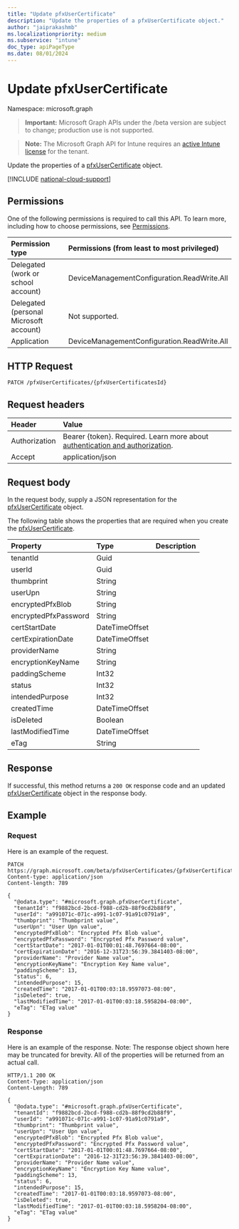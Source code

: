 ```yaml
---
title: "Update pfxUserCertificate"
description: "Update the properties of a pfxUserCertificate object."
author: "jaiprakashmb"
ms.localizationpriority: medium
ms.subservice: "intune"
doc_type: apiPageType
ms.date: 08/01/2024
---
```


# Update pfxUserCertificate

Namespace: microsoft.graph

> **Important:** Microsoft Graph APIs under the /beta version are subject to change; production use is not supported.

> **Note:** The Microsoft Graph API for Intune requires an [active Intune license](https://go.microsoft.com/fwlink/?linkid=839381) for the tenant.

Update the properties of a [pfxUserCertificate](../resources/intune-raimportcerts-pfxusercertificate.md) object.

[!INCLUDE [national-cloud-support](../../includes/all-clouds.md)]

## Permissions
One of the following permissions is required to call this API. To learn more, including how to choose permissions, see [Permissions](/graph/permissions-reference).

|Permission type|Permissions (from least to most privileged)|
|:---|:---|
|Delegated (work or school account)|DeviceManagementConfiguration.ReadWrite.All|
|Delegated (personal Microsoft account)|Not supported.|
|Application|DeviceManagementConfiguration.ReadWrite.All|

## HTTP Request
<!-- {
  "blockType": "ignored"
}
-->
``` http
PATCH /pfxUserCertificates/{pfxUserCertificatesId}
```

## Request headers
|Header|Value|
|:---|:---|
|Authorization|Bearer {token}. Required. Learn more about [authentication and authorization](/graph/auth/auth-concepts).|
|Accept|application/json|

## Request body
In the request body, supply a JSON representation for the [pfxUserCertificate](../resources/intune-raimportcerts-pfxusercertificate.md) object.

The following table shows the properties that are required when you create the [pfxUserCertificate](../resources/intune-raimportcerts-pfxusercertificate.md).

|Property|Type|Description|
|:---|:---|:---|
|tenantId|Guid||
|userId|Guid||
|thumbprint|String||
|userUpn|String||
|encryptedPfxBlob|String||
|encryptedPfxPassword|String||
|certStartDate|DateTimeOffset||
|certExpirationDate|DateTimeOffset||
|providerName|String||
|encryptionKeyName|String||
|paddingScheme|Int32||
|status|Int32||
|intendedPurpose|Int32||
|createdTime|DateTimeOffset||
|isDeleted|Boolean||
|lastModifiedTime|DateTimeOffset||
|eTag|String||



## Response
If successful, this method returns a `200 OK` response code and an updated [pfxUserCertificate](../resources/intune-raimportcerts-pfxusercertificate.md) object in the response body.

## Example

### Request
Here is an example of the request.
``` http
PATCH https://graph.microsoft.com/beta/pfxUserCertificates/{pfxUserCertificatesId}
Content-type: application/json
Content-length: 789

{
  "@odata.type": "#microsoft.graph.pfxUserCertificate",
  "tenantId": "f9882bcd-2bcd-f988-cd2b-88f9cd2b88f9",
  "userId": "a991071c-071c-a991-1c07-91a91c0791a9",
  "thumbprint": "Thumbprint value",
  "userUpn": "User Upn value",
  "encryptedPfxBlob": "Encrypted Pfx Blob value",
  "encryptedPfxPassword": "Encrypted Pfx Password value",
  "certStartDate": "2017-01-01T00:01:48.7697664-08:00",
  "certExpirationDate": "2016-12-31T23:56:39.3841403-08:00",
  "providerName": "Provider Name value",
  "encryptionKeyName": "Encryption Key Name value",
  "paddingScheme": 13,
  "status": 6,
  "intendedPurpose": 15,
  "createdTime": "2017-01-01T00:03:18.9597073-08:00",
  "isDeleted": true,
  "lastModifiedTime": "2017-01-01T00:03:18.5958204-08:00",
  "eTag": "ETag value"
}
```

### Response
Here is an example of the response. Note: The response object shown here may be truncated for brevity. All of the properties will be returned from an actual call.
``` http
HTTP/1.1 200 OK
Content-Type: application/json
Content-Length: 789

{
  "@odata.type": "#microsoft.graph.pfxUserCertificate",
  "tenantId": "f9882bcd-2bcd-f988-cd2b-88f9cd2b88f9",
  "userId": "a991071c-071c-a991-1c07-91a91c0791a9",
  "thumbprint": "Thumbprint value",
  "userUpn": "User Upn value",
  "encryptedPfxBlob": "Encrypted Pfx Blob value",
  "encryptedPfxPassword": "Encrypted Pfx Password value",
  "certStartDate": "2017-01-01T00:01:48.7697664-08:00",
  "certExpirationDate": "2016-12-31T23:56:39.3841403-08:00",
  "providerName": "Provider Name value",
  "encryptionKeyName": "Encryption Key Name value",
  "paddingScheme": 13,
  "status": 6,
  "intendedPurpose": 15,
  "createdTime": "2017-01-01T00:03:18.9597073-08:00",
  "isDeleted": true,
  "lastModifiedTime": "2017-01-01T00:03:18.5958204-08:00",
  "eTag": "ETag value"
}
```
